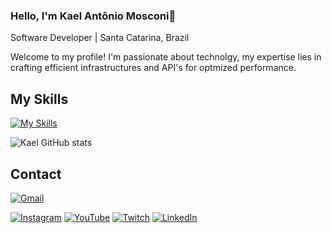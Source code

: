 
### Hello, I'm Kael Antônio Mosconi👋

Software Developer | Santa Catarina, Brazil

Welcome to my profile! I'm passionate about technolgy, my expertise lies in crafting efficient infrastructures and API's for optmized performance.

## My Skills

[![My Skills](https://skillicons.dev/icons?i=vscode,nodejs,java,js,html,css,discord,bots,sqlite)](https://skillicons.dev)

![Kael GitHub stats](https://github-readme-stats.vercel.app/api?username=kaelmosczx&show_icons=true&theme=transparent)

## Contact

[![Gmail](https://img.shields.io/badge/Gmail-D14836?style=for-the-badge&logo=gmail&logoColor=white)](kaelmosconi@gmail.com)

[![Instagram](https://img.shields.io/badge/Instagram-E4405F?style=for-the-badge&logo=instagram&logoColor=white)](https://instagram.com/kaelmosconi)
[![YouTube](https://img.shields.io/badge/YouTube-FF0000?style=for-the-badge&logo=youtube&logoColor=white)](https://youtube.com/@kaelmosconi)
[![Twitch](https://img.shields.io/badge/Twitch-9146FF?style=for-the-badge&logo=twitch&logoColor=white)](https://www.twitch.tv/kaellzn)
[![LinkedIn](https://img.shields.io/badge/LinkedIn-0077B5?style=for-the-badge&logo=linkedin&logoColor=white)](https://www.linkedin.com/in/kael-ant%C3%B4nio-mosconi/)

